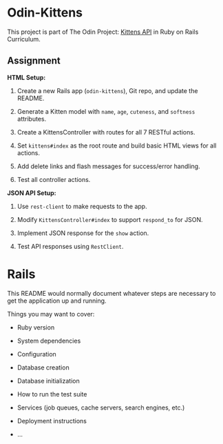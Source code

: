# Odin-Kittens

This project is part of The Odin Project: [Kittens API](https://www.theodinproject.com/lessons/ruby-on-rails-kittens-api) in Ruby on Rails Curriculum.

## Assignment

**HTML Setup:**

1. Create a new Rails app (`odin-kittens`), Git repo, and update the README.

2. Generate a Kitten model with `name`, `age`, `cuteness`, and `softness` attributes.

3. Create a KittensController with routes for all 7 RESTful actions.

4. Set `kittens#index` as the root route and build basic HTML views for all actions.

5. Add delete links and flash messages for success/error handling.

6. Test all controller actions.

**JSON API Setup:**

1. Use `rest-client` to make requests to the app.

2. Modify `KittensController#index` to support `respond_to` for JSON.

3. Implement JSON response for the `show` action.

4. Test API responses using `RestClient`.

# Rails

This README would normally document whatever steps are necessary to get the
application up and running.

Things you may want to cover:

* Ruby version

* System dependencies

* Configuration

* Database creation

* Database initialization

* How to run the test suite

* Services (job queues, cache servers, search engines, etc.)

* Deployment instructions

* ...
